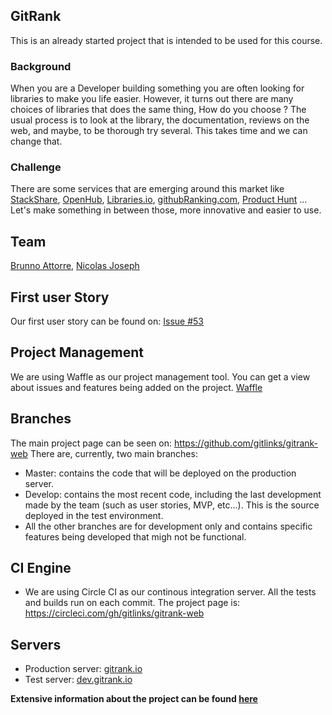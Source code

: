 GitRank
--------

This is an already started project that is intended to be used for this course.

### Background
When you are a Developer building something you are often looking for libraries to make you life easier. However, it turns out there are many choices of libraries that does the same thing, How do you choose ? The usual process is to look at the library, the documentation, reviews on the web, and maybe, to be thorough try several. This takes time and we can change that.

### Challenge
There are some services that are emerging around this market like [StackShare](http://stackshare.io/), [OpenHub](https://www.openhub.net/),
[Libraries.io](https://libraries.io/),
[githubRanking.com](githubranking.com), [Product Hunt](http://www.producthunt.com/) ... Let's make something in between those, more innovative and easier to use.

## Team
[Brunno Attorre](../people/brunno-attorre.md), [Nicolas Joseph](../people/nicolas-joseph.md)

## First user Story
Our first user story can be found on: [Issue #53](https://github.com/gitlinks/gitrank-web/issues/53)

## Project Management
We are using Waffle as our project management tool. You can get a view about issues and features being added on the project. [Waffle](https://waffle.io/gitlinks/gitrank-web)

## Branches
The main project page can be seen on: https://github.com/gitlinks/gitrank-web
There are, currently, two main branches:
- Master: contains the code that will be deployed on the production server.
- Develop: contains the most recent code, including the last development made by the team (such as user stories, MVP, etc...). This is the source deployed in the test environment.
- All the other branches are for development only and contains specific features being developed that migh not be functional.

## CI Engine
- We are using Circle CI as our continous integration server. All the tests and builds run on each commit. The project page is:
https://circleci.com/gh/gitlinks/gitrank-web

## Servers
- Production server: [gitrank.io](https://gitrank.io)
- Test server: [dev.gitrank.io](http://dev.gitrank.io)

**Extensive information about the project can be found [here](https://github.com/gitlinks/github-rank-project)**

